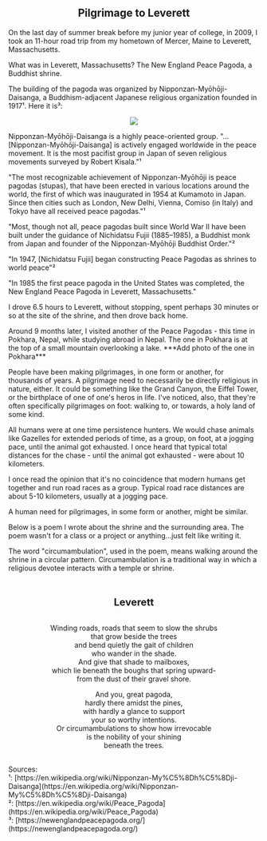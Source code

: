 ## <div align="center">Pilgrimage to Leverett</div>

<p>
    On the last day of summer break before my junior year of college, in 2009, I took an 11-hour road trip from my hometown of Mercer, Maine to Leverett, Massachusetts.
</p>

<p>
    What was in Leverett, Massachusetts?
    The New England Peace Pagoda, a Buddhist shrine.
</p>

<p>
    The building of the pagoda was organized by Nipponzan-Myōhōji-Daisanga, a Buddhism-adjacent Japanese religious organization founded in 1917¹.
    Here it is³:
    <div align="center">
      <img src="https://bradleyculley.github.io/images/World-Peace-Pagoda-in-Leverett.jpg" />
    </div>
</p>

<p>
Nipponzan-Myōhōji-Daisanga is a highly peace-oriented group.
"...[Nipponzan-Myōhōji-Daisanga] is actively engaged worldwide in the peace movement. It is the most pacifist group in Japan of seven religious movements surveyed by Robert Kisala."¹
</p>

<p>
"The most recognizable achievement of Nipponzan-Myōhōji is peace pagodas (stupas), that have been erected in various locations around the world, the first of which was inaugurated in 1954 at Kumamoto in Japan. Since then cities such as London, New Delhi, Vienna, Comiso (in Italy) and Tokyo have all received peace pagodas."¹

"Most, though not all, peace pagodas built since World War II have been built under the guidance of Nichidatsu Fujii (1885–1985), a Buddhist monk from Japan and founder of the Nipponzan-Myōhōji Buddhist Order."²

"In 1947, [Nichidatsu Fujii] began constructing Peace Pagodas as shrines to world peace"²
</p>

<p>
"In 1985 the first peace pagoda in the United States was completed, the New England Peace Pagoda in Leverett, Massachusetts."

I drove 6.5 hours to Leverett, without stopping, spent perhaps 30 minutes or so at the site of the shrine, and then drove back home.
</p>

<p>
Around 9 months later, I visited another of the Peace Pagodas - this time in Pokhara, Nepal, while studying abroad in Nepal.
The one in Pokhara is at the top of a small mountain overlooking a lake.
***Add photo of the one in Pokhara***
</p>

<p>
People have been making pilgrimages, in one form or another, for thousands of years.
A pilgrimage need to necessarily be directly religious in nature, either.
It could be something like the Grand Canyon, the Eiffel Tower, or the birthplace of one of one's heros in life.
I've noticed, also, that they're often specifically pilgrimages on foot: walking to, or towards, a holy land of some kind.
</p>

<p>

</p>

<p>
All humans were at one time persistence hunters.
We would chase animals like Gazelles for extended periods of time, as a group, on foot, at a jogging pace, until the animal got exhausted.
I once heard that typical total distances for the chase - until the animal got exhausted - were about 10 kilometers. 
</p>

<p>
I once read the opinion that it's no coincidence that modern humans get together and run road races as a group.
Typical road race distances are about 5-10 kilometers, usually at a jogging pace.
</p>

<p>
A human need for pilgrimages, in some form or another, might be similar.
</p>

<p>
Below is a poem I wrote about the shrine and the surrounding area.
The poem wasn't for a class or a project or anything...just felt like writing it.
</p>

<p>
The word "circumambulation", used in the poem, means walking around the shrine in a circular pattern.
Circumambulation is a traditional way in which a religious devotee interacts with a temple or shrine.
</p>

<div style="text-align: center">

</i><br/><br/>
<b style="font-size: 20px;">Leverett</b><br/><br/>

Winding roads, roads that seem to slow the shrubs<br/>
that grow beside the trees<br/>
and bend quietly the gait of children<br/>
who wander in the shade.<br/>
And give that shade to mailboxes,<br/>
which lie beneath the boughs that spring upward-<br/>
from the dust of their gravel shore.<br/>

And you, great pagoda,<br/>
hardly there amidst the pines,<br/>
with hardly a glance to support<br/>
your so worthy intentions.<br/>
Or circumambulations to show how irrevocable<br/>
is the nobility of your shining<br/>
beneath the trees.<br/>

</div>

<br/>
Sources:<br/>
¹: [https://en.wikipedia.org/wiki/Nipponzan-My%C5%8Dh%C5%8Dji-Daisanga](https://en.wikipedia.org/wiki/Nipponzan-My%C5%8Dh%C5%8Dji-Daisanga) <br/>
²: [https://en.wikipedia.org/wiki/Peace_Pagoda](https://en.wikipedia.org/wiki/Peace_Pagoda)<br/>
³: [https://newenglandpeacepagoda.org/](https://newenglandpeacepagoda.org/)<br/>
